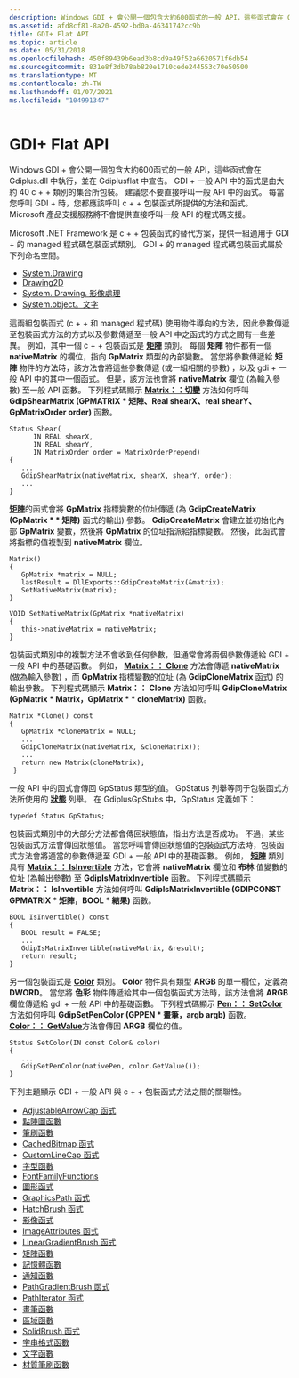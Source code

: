 ```yaml
---
description: Windows GDI + 會公開一個包含大約600函式的一般 API，這些函式會在 Gdiplus.dll 中執行，並在 Gdiplusflat 中宣告。
ms.assetid: afd8cf81-8a20-4592-bd0a-46341742cc9b
title: GDI+ Flat API
ms.topic: article
ms.date: 05/31/2018
ms.openlocfilehash: 450f89439b6ead3b8cd9a49f52a6620571f6db54
ms.sourcegitcommit: 831e8f3db78ab820e1710cede244553c70e50500
ms.translationtype: MT
ms.contentlocale: zh-TW
ms.lasthandoff: 01/07/2021
ms.locfileid: "104991347"
---
```

# <a name="gdi-flat-api"></a>GDI+ Flat API

Windows GDI + 會公開一個包含大約600函式的一般 API，這些函式會在 Gdiplus.dll 中執行，並在 Gdiplusflat 中宣告。 GDI + 一般 API 中的函式是由大約 40 c + + 類別的集合所包裝。 建議您不要直接呼叫一般 API 中的函式。 每當您呼叫 GDI + 時，您都應該呼叫 c + + 包裝函式所提供的方法和函式。 Microsoft 產品支援服務將不會提供直接呼叫一般 API 的程式碼支援。

Microsoft .NET Framework 是 c + + 包裝函式的替代方案，提供一組適用于 GDI + 的 managed 程式碼包裝函式類別。 GDI + 的 managed 程式碼包裝函式屬於下列命名空間。

-   [System.Drawing](/dotnet/api/system.drawing?view=dotnet-plat-ext-3.1&preserve-view=true)
-   [Drawing2D](/dotnet/api/system.drawing.drawing2d?view=dotnet-plat-ext-3.1&preserve-view=true)
-   [System. Drawing. 影像處理](/dotnet/api/system.drawing.imaging?view=dotnet-plat-ext-3.1&preserve-view=true)
-   [System.object。文字](/dotnet/api/system.drawing.text?view=dotnet-plat-ext-3.1&preserve-view=true)

這兩組包裝函式 (c + + 和 managed 程式碼) 使用物件導向的方法，因此參數傳遞至包裝函式方法的方式以及參數傳遞至一般 API 中之函式的方式之間有一些差異。 例如，其中一個 c + + 包裝函式是 [**矩陣**](/windows/win32/api/gdiplusmatrix/nl-gdiplusmatrix-matrix) 類別。 每個 **矩陣** 物件都有一個 **nativeMatrix** 的欄位，指向 **GpMatrix** 類型的內部變數。 當您將參數傳遞給 **矩陣** 物件的方法時，該方法會將這些參數傳遞 (或一組相關的參數) ，以及 gdi + 一般 API 中的其中一個函式。 但是，該方法也會將 **nativeMatrix** 欄位 (為輸入參數) 至一般 API 函數。 下列程式碼顯示 [**Matrix：：切變**](/windows/win32/api/Gdiplusmatrix/nf-gdiplusmatrix-matrix-shear) 方法如何呼叫 **GdipShearMatrix (GPMATRIX \* 矩陣、Real shearX、real shearY、GpMatrixOrder order)** 函數。


```
Status Shear(
      IN REAL shearX, 
      IN REAL shearY,
      IN MatrixOrder order = MatrixOrderPrepend)
{
   ...
   GdipShearMatrix(nativeMatrix, shearX, shearY, order);
   ...
}
```



[**矩陣**](/windows/win32/api/gdiplusmatrix/nl-gdiplusmatrix-matrix)的函式會將 **GpMatrix** 指標變數的位址傳遞 (為 **GdipCreateMatrix (GpMatrix \* \* 矩陣)** 函式的輸出) 參數。 **GdipCreateMatrix** 會建立並初始化內部 **GpMatrix** 變數，然後將 **GpMatrix** 的位址指派給指標變數。 然後，此函式會將指標的值複製到 **nativeMatrix** 欄位。


```
Matrix()
{
   GpMatrix *matrix = NULL;
   lastResult = DllExports::GdipCreateMatrix(&matrix);
   SetNativeMatrix(matrix);
}

VOID SetNativeMatrix(GpMatrix *nativeMatrix)
{
   this->nativeMatrix = nativeMatrix;
}
```



包裝函式類別中的複製方法不會收到任何參數，但通常會將兩個參數傳遞給 GDI + 一般 API 中的基礎函數。 例如， [**Matrix：： Clone**](/windows/win32/api/Gdiplusmatrix/nf-gdiplusmatrix-matrix-clone) 方法會傳遞 **nativeMatrix** (做為輸入參數) ，而 **GpMatrix** 指標變數的位址 (為 **GdipCloneMatrix** 函式) 的輸出參數。 下列程式碼顯示 **Matrix：： Clone** 方法如何呼叫 **GdipCloneMatrix (GpMatrix \* Matrix，GpMatrix \* \* cloneMatrix)** 函數。


```
Matrix *Clone() const
{
   GpMatrix *cloneMatrix = NULL;
   ...
   GdipCloneMatrix(nativeMatrix, &cloneMatrix));
   ...
   return new Matrix(cloneMatrix);
 }
```



一般 API 中的函式會傳回 GpStatus 類型的值。 GpStatus 列舉等同于包裝函式方法所使用的 [**狀態**](/windows/win32/api/Gdiplustypes/ne-gdiplustypes-status) 列舉。 在 GdiplusGpStubs 中，GpStatus 定義如下：

`typedef Status GpStatus;`

包裝函式類別中的大部分方法都會傳回狀態值，指出方法是否成功。 不過，某些包裝函式方法會傳回狀態值。 當您呼叫會傳回狀態值的包裝函式方法時，包裝函式方法會將適當的參數傳遞至 GDI + 一般 API 中的基礎函數。 例如， [**矩陣**](/windows/win32/api/gdiplusmatrix/nl-gdiplusmatrix-matrix) 類別具有 [**Matrix：： IsInvertible**](/windows/win32/api/Gdiplusmatrix/nf-gdiplusmatrix-matrix-isinvertible) 方法，它會將 **nativeMatrix** 欄位和 **布林** 值變數的位址 (為輸出參數) 至 **GdipIsMatrixInvertible** 函數。 下列程式碼顯示 **Matrix：： IsInvertible** 方法如何呼叫 **GdipIsMatrixInvertible (GDIPCONST GPMATRIX \* 矩陣，BOOL \* 結果)** 函數。


```
BOOL IsInvertible() const
{
   BOOL result = FALSE;
   ...
   GdipIsMatrixInvertible(nativeMatrix, &result);
   return result;
}
```



另一個包裝函式是 [**Color**](/windows/win32/api/gdipluscolor/nl-gdipluscolor-color) 類別。 **Color** 物件具有類型 **ARGB** 的單一欄位，定義為 **DWORD**。 當您將 **色彩** 物件傳遞給其中一個包裝函式方法時，該方法會將 **ARGB** 欄位傳遞給 gdi + 一般 API 中的基礎函數。 下列程式碼顯示 [**Pen：： SetColor**](/windows/win32/api/Gdipluspen/nf-gdipluspen-pen-setcolor) 方法如何呼叫 **GdipSetPenColor (GPPEN \* 畫筆，argb argb)** 函數。 [**Color：： GetValue**](/windows/win32/api/Gdipluscolor/nf-gdipluscolor-color-getvalue)方法會傳回 **ARGB** 欄位的值。


```
Status SetColor(IN const Color& color)
{
   ...
   GdipSetPenColor(nativePen, color.GetValue());
}
```



下列主題顯示 GDI + 一般 API 與 c + + 包裝函式方法之間的關聯性。

-   [AdjustableArrowCap 函式](-gdiplus-adjustablearrowcap-flat.md)
-   [點陣圖函數](-gdiplus-bitmap-flat.md)
-   [筆刷函數](-gdiplus-brush-flat.md)
-   [CachedBitmap 函式](-gdiplus-cachedbitmap-flat.md)
-   [CustomLineCap 函式](-gdiplus-customlinecap-flat.md)
-   [字型函數](-gdiplus-font-flat.md)
-   [FontFamilyFunctions](-gdiplus-fontfamily-flat.md)
-   [圖形函式](-gdiplus-graphics-flat.md)
-   [GraphicsPath 函式](-gdiplus-graphicspath-flat.md)
-   [HatchBrush 函式](-gdiplus-hatchbrush-flat.md)
-   [影像函式](-gdiplus-image-flat.md)
-   [ImageAttributes 函式](-gdiplus-imageattributes-flat.md)
-   [LinearGradientBrush 函式](-gdiplus-lineargradientbrush-flat.md)
-   [矩陣函數](-gdiplus-matrix-flat.md)
-   [記憶體函數](-gdiplus-memory-flat.md)
-   [通知函數](-gdiplus-notification-flat.md)
-   [PathGradientBrush 函式](-gdiplus-pathgradientbrush-flat.md)
-   [PathIterator 函式](-gdiplus-pathiterator-flat.md)
-   [畫筆函數](-gdiplus-pen-flat.md)
-   [區域函數](-gdiplus-region-flat.md)
-   [SolidBrush 函式](-gdiplus-solidbrush-flat.md)
-   [字串格式函數](-gdiplus-stringformat-flat.md)
-   [文字函數](-gdiplus-text-flat.md)
-   [材質筆刷函數](-gdiplus-texturebrush-flat.md)

 

 
